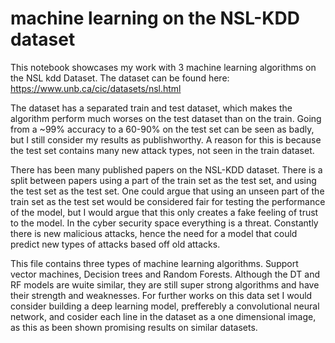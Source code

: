 # machine learning on the NSL-KDD dataset

This notebook showcases my work with 3 machine learning algorithms on the NSL kdd Dataset.
The dataset can be found here: https://www.unb.ca/cic/datasets/nsl.html

The dataset has a separated train and test dataset, which makes the algorithm perform much worses on the test dataset than on the train. Going from a ~99% accuracy to a 60-90% on the test set can be seen as badly, but I still consider my results as publishworthy. A reason for this is because the test set contains many new attack types, not seen in the train dataset.

There has been many published papers on the NSL-KDD dataset. There is a split between papers using a part of the train set as the test set, and using the test set as the test set. One could argue that using an unseen part of the train set as the test set would be considered fair for testing the performance of the model, but I would argue that this only creates a fake feeling of trust to the model. In the cyber security space everything is a threat. Constantly there is new malicious attacks, hence the need for a model that could predict new types of attacks based off old attacks. 

This file contains three types of machine learning algorithms. Support vector machines, Decision trees and Random Forests. Although the DT and RF models are wuite similar, they are still super strong algorithms and have their strength and weaknesses. For further works on this data set I would consider building a deep learning model, prefferebly a convolutional neural network, and cosider each line in the dataset as a one dimensional image, as this as been shown promising results on similar datasets. 
